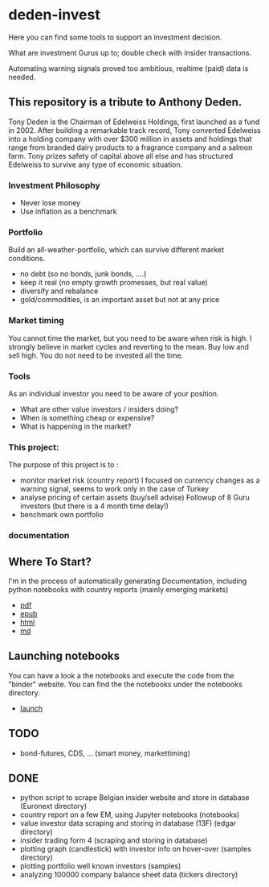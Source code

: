 # deden-invest


Here you can find some tools to support an investment decision.

What are investment Gurus up to; double check with insider transactions.

Automating warning signals proved too ambitious, realtime (paid) data is needed.


This repository is a tribute to Anthony Deden.
-----------------------------------------------


Tony Deden is the Chairman of Edelweiss Holdings, first launched as a fund in 2002. After building a remarkable track record, Tony converted Edelweiss into a holding company with over $300 million in assets and holdings that range from branded dairy products to a fragrance company and a salmon farm. Tony prizes safety of capital above all else and has structured Edelweiss to survive any type of economic situation.


### Investment Philosophy

- Never lose money
- Use inflation as a benchmark 

### Portfolio

Build an all-weather-portfolio, which can survive different market conditions.

- no debt (so no bonds, junk bonds, ....)
- keep it real (no empty growth promesses, but real value) 
- diversify and rebalance
- gold/commodities, is an important asset but not at any price

### Market timing

You cannot time the market, but you need to be aware when risk is high.
I strongly believe in market cycles and reverting to the mean. 
Buy low and sell high. You do not need to be invested all the time.

### Tools
As an individual investor you need to be aware of your position. 

- What are other value investors / insiders doing? 
- When is something cheap or expensive?
- What is happening in the market?

### This project:

The purpose of this project is to : 
- monitor market risk (country report) 
I focused on currency changes as a warning signal, seems to work only in the case of Turkey
- analyse pricing of certain assets (buy/sell advise)
Followup of 8 Guru investors (but there is a 4 month time delay!)
- benchmark own portfolio

### documentation

## Where To Start?
I'm in the process of automatically generating Documentation, including python notebooks with country reports (mainly emerging markets)


 - [pdf](invest.pdf)
 - [epub](personalinvestment.epub)
 - [html](https://najnesnaj.github.io/deden-invest/html)
 - [md](https://najnesnaj.github.io/deden-invest/)


## Launching notebooks
You can have a look a the notebooks and execute the code from the "binder" website.
You can find the the notebooks under the notebooks directory.

 - [launch](https://mybinder.org/v2/gh/najnesnaj/deden-invest/main)


## TODO
- bond-futures, CDS, ...  (smart money, markettiming)

## DONE
- python script to scrape Belgian insider website and store in database (Euronext directory)
- country report on a few EM, using Jupyter notebooks (notebooks)
- value investor data scraping and storing in database (13F) (edgar directory) 
- insider trading form 4 (scraping and storing in database)
- plotting graph (candlestick) with investor info on hover-over (samples directory)
- plotting portfolio well known investors (samples)
- analyzing 100000 company balance sheet data  (tickers directory)



















